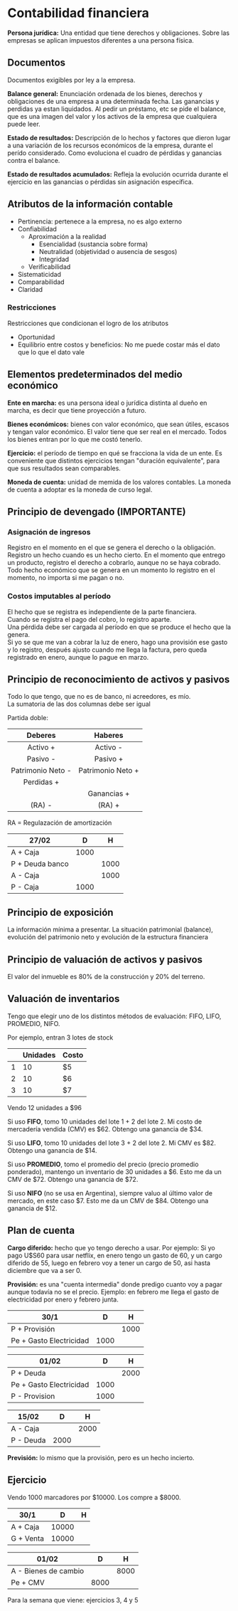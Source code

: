 # Contabilidad financiera

**Persona jurídica:** Una entidad que tiene derechos y obligaciones. Sobre las empresas se aplican impuestos diferentes a una persona física.

## Documentos

Documentos exigibles por ley a la empresa.

**Balance general:** Enunciación ordenada de los bienes, derechos y obligaciones de una empresa a una determinada fecha. Las ganancias y perdidas ya estan liquidados. Al pedir un préstamo, etc se pide el balance, que es una imagen del valor y los activos de la empresa que cualquiera puede leer.

**Estado de resultados:** Descripción de lo hechos y factores que dieron lugar a una variación de los recursos económicos de la empresa, durante el perído considerado. Como evoluciona el cuadro de pérdidas y ganancias contra el balance.

**Estado de resultados acumulados:** Refleja la evolución ocurrida durante el ejercicio en las ganancias o pérdidas sin asignación específica.

## Atributos de la información contable

- Pertinencia: pertenece a la empresa, no es algo externo
- Confiabilidad
  - Aproximación a la realidad
    - Esencialidad (sustancia sobre forma)
    - Neutralidad (objetividad o ausencia de sesgos)
    - Integridad
  - Verificabilidad
- Sistematicidad
- Comparabilidad
- Claridad

### Restricciones

Restricciones que condicionan el logro de los atributos

- Oportunidad
- Equilibrio entre costos y beneficios: No me puede costar más el dato que lo que el dato vale

## Elementos predeterminados del medio económico

**Ente en marcha:** es una persona ideal o jurídica distinta al dueño en marcha, es decir que tiene proyección a futuro.

**Bienes económicos:** bienes con valor económico, que sean útiles, escasos y tengan valor económico. El valor tiene que ser real en el mercado. Todos los bienes entran por lo que me costó tenerlo.

**Ejercicio:** el período de tiempo en qué se fracciona la vida de un ente. Es conveniente que distintos ejercicios tengan "duración equivalente", para que sus resultados sean comparables.

**Moneda de cuenta:** unidad de memida de los valores contables. La moneda de cuenta a adoptar es la moneda de curso legal.

## Principio de devengado (IMPORTANTE)

### Asignación de ingresos

Registro en el momento en el que se genera el derecho o la obligación.  
Registro un hecho cuando es un hecho cierto. En el momento que entrego un producto, registro el derecho a cobrarlo, aunque no se haya cobrado.  
Todo hecho económico que se genera en un momento lo registro en el momento, no importa si me pagan o no.

### Costos imputables al período

El hecho que se registra es independiente de la parte financiera.  
Cuando se registra el pago del cobro, lo registro aparte.  
Una pérdida debe ser cargada al período en que se produce el hecho que la genera.  
Si yo se que me van a cobrar la luz de enero, hago una provisión ese gasto y lo registro, después ajusto cuando me llega la factura, pero queda registrado en enero, aunque lo pague en marzo.

## Principio de reconocimiento de activos y pasivos

Todo lo que tengo, que no es de banco, ni acreedores, es mío.  
La sumatoria de las dos columnas debe ser igual

Partida doble:

|      Deberes      |      Haberes      |
| :---------------: | :---------------: |
|     Activo +      |     Activo -      |
|     Pasivo -      |     Pasivo +      |
| Patrimonio Neto - | Patrimonio Neto + |
|    Perdidas +     |                   |
|                   |    Ganancias +    |
|      (RA) -       |      (RA) +       |

RA = Regulazación de amortización

| 27/02           | D    | H    |
| --------------- | ---- | ---- |
| A + Caja        | 1000 |      |
| P + Deuda banco |      | 1000 |
| A - Caja        |      | 1000 |
| P - Caja        | 1000 |      |

## Principio de exposición

La información mínima a presentar. La situación patrimonial (balance), evolución del patrimonio neto y evolución de la estructura financiera

## Principio de valuación de activos y pasivos

El valor del inmueble es 80% de la construcción y 20% del terreno.

## Valuación de inventarios

Tengo que elegir uno de los distintos métodos de evaluación: FIFO, LIFO, PROMEDIO, NIFO.

Por ejemplo, entran 3 lotes de stock

|     | Unidades | Costo |
| --- | -------- | ----- |
| 1   | 10       | $5    |
| 2   | 10       | $6    |
| 3   | 10       | $7    |

Vendo 12 unidades a $96

Si uso **FIFO**, tomo 10 unidades del lote 1 + 2 del lote 2. Mi costo de mercadería vendida (CMV) es $62. Obtengo una ganancia de $34.

Si uso **LIFO**, tomo 10 unidades del lote 3 + 2 del lote 2. Mi CMV es $82. Obtengo una ganancia de $14.

Si uso **PROMEDIO**, tomo el promedio del precio (precio promedio ponderado), mantengo un inventario de 30 unidades a $6. Esto me da un CMV de $72. Obtengo una ganancia de $72.

Si uso **NIFO** (no se usa en Argentina), siempre valuo al último valor de mercado, en este caso $7. Esto me da un CMV de $84. Obtengo una ganancia de $12.

## Plan de cuenta

**Cargo diferido:** hecho que yo tengo derecho a usar. Por ejemplo: Si yo pago U$S60 para usar netflix, en enero tengo un gasto de 60, y un cargo diferido de 55, luego en febrero voy a tener un cargo de 50, asi hasta diciembre que va a ser 0.

**Provisión:** es una "cuenta intermedia" donde predigo cuanto voy a pagar aunque todavía no se el precio. Ejemplo: en febrero me llega el gasto de electricidad por enero y febrero junta.

| 30/1                    | D    | H    |
| ----------------------- | ---- | ---- |
| P + Provisión           |      | 1000 |
| Pe + Gasto Electricidad | 1000 |      |

| 01/02                   | D    | H    |
| ----------------------- | ---- | ---- |
| P + Deuda               |      | 2000 |
| Pe + Gasto Electricidad | 1000 |      |
| P - Provision           | 1000 |      |

| 15/02     | D    | H    |
| --------- | ---- | ---- |
| A - Caja  |      | 2000 |
| P - Deuda | 2000 |      |

**Previsión:** lo mismo que la provisión, pero es un hecho incierto.

## Ejercicio

Vendo 1000 marcadores por $10000. Los compre a $8000.

| 30/1      | D     | H   |
| --------- | ----- | --- |
| A + Caja  | 10000 |     |
| G + Venta | 10000 |     |

| 01/02                | D    | H    |
| -------------------- | ---- | ---- |
| A - Bienes de cambio |      | 8000 |
| Pe + CMV             | 8000 |      |

Para la semana que viene: ejercicios 3, 4 y 5
